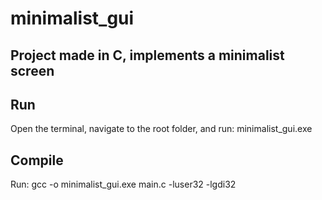 # minimalist_gui

## Project made in C, implements a minimalist screen

## Run

Open the terminal, navigate to the root folder, and run:
minimalist_gui.exe

## Compile

Run: gcc -o minimalist_gui.exe main.c -luser32 -lgdi32
